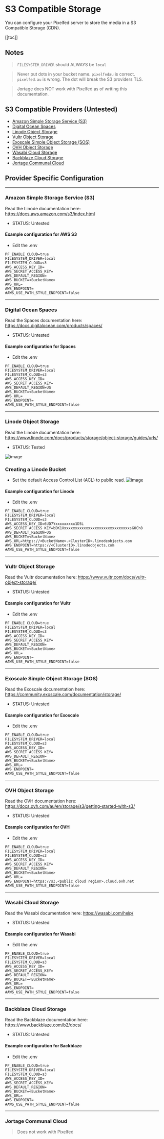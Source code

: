 # S3 Compatible Storage 

You can configure your Pixelfed server to store the media in a S3 Compatible Storage (CDN).

[[toc]]

## Notes
> `FILESYSTEM_DRIVER` should ALWAYS be `local`

> Never put dots in your bucket name. `pixelfedau` is correct. `pixelfed.au` is wrong. The dot will break the S3 providers TLS.

> Jortage does NOT work with Pixelfed as of writing this documentation.

## S3 Compatible Providers (Untested)
* [Amazon Simple Storage Service (S3)](https://aws.amazon.com/s3/)
* [Digital Ocean Spaces](https://www.digitalocean.com/products/spaces)
* [Linode Object Storage](https://www.linode.com/products/object-storage/)
* [Vultr Object Storage](https://www.vultr.com/products/object-storage/)
* [Exoscale Simple Object Storage (SOS)](https://www.exoscale.com/object-storage/)
* [OVH Object Storage](https://www.ovhcloud.com/en-au/public-cloud/object-storage/)
* [Wasabi Cloud Storage](https://wasabi.com/s3-compatible-cloud-storage/)
* [Backblaze Cloud Storage](https://www.backblaze.com/b2/cloud-storage.html)
* [Jortage Communal Cloud](https://jortage.com/)

## Provider Specific Configuration
----

### Amazon Simple Storage Service (S3)
Read the Linode documentation here: https://docs.aws.amazon.com/s3/index.html

* STATUS: Untested

#### Example configuration for AWS S3
* Edit the .env
```
PF_ENABLE_CLOUD=true
FILESYSTEM_DRIVER=local
FILESYSTEM_CLOUD=s3
AWS_ACCESS_KEY_ID=
AWS_SECRET_ACCESS_KEY=
AWS_DEFAULT_REGION=
AWS_BUCKET=<BucketName>
AWS_URL=
AWS_ENDPOINT=
#AWS_USE_PATH_STYLE_ENDPOINT=false
```

----

### Digital Ocean Spaces
Read the Spaces documentation here: https://docs.digitalocean.com/products/spaces/

* STATUS: Untested

#### Example configuration for Spaces
* Edit the .env
```
PF_ENABLE_CLOUD=true
FILESYSTEM_DRIVER=local
FILESYSTEM_CLOUD=s3
AWS_ACCESS_KEY_ID=
AWS_SECRET_ACCESS_KEY=
AWS_DEFAULT_REGION=US
AWS_BUCKET=<BucketName>
AWS_URL=
AWS_ENDPOINT=
#AWS_USE_PATH_STYLE_ENDPOINT=false
```

----

### Linode Object Storage
Read the Linode documentation here: https://www.linode.com/docs/products/storage/object-storage/guides/urls/

* STATUS: Tested

![image](https://user-images.githubusercontent.com/17537000/172040619-e4df59e7-bc3e-4aaf-adb4-9e1595d76be4.png)

### Creating a Linode Bucket
* Set the default Access Control List (ACL) to public read.
![image](https://user-images.githubusercontent.com/17537000/172041581-6e3b80bd-7c7b-4d39-87fa-208f8d5505a4.png)


#### Example configuration for Linode
* Edit the .env
```
PF_ENABLE_CLOUD=true
FILESYSTEM_DRIVER=local
FILESYSTEM_CLOUD=s3
AWS_ACCESS_KEY_ID=6UD7Yxxxxxxxxx1D5L
AWS_SECRET_ACCESS_KEY=bDK1XxxxxxxxxxxxxxxxxxxxxxxxxxxxxxxsGOCh8
AWS_DEFAULT_REGION=US
AWS_BUCKET=<BucketName>
AWS_URL=https://<BucketName>.<ClusterID>.linodeobjects.com
AWS_ENDPOINT=https://<ClusterID>.linodeobjects.com
#AWS_USE_PATH_STYLE_ENDPOINT=false
```

----

### Vultr Object Storage
Read the Vultr documentation here: https://www.vultr.com/docs/vultr-object-storage/

* STATUS: Untested

#### Example configuration for Vultr
* Edit the .env
```
PF_ENABLE_CLOUD=true
FILESYSTEM_DRIVER=local
FILESYSTEM_CLOUD=s3
AWS_ACCESS_KEY_ID=
AWS_SECRET_ACCESS_KEY=
AWS_DEFAULT_REGION=
AWS_BUCKET=<BucketName>
AWS_URL=
AWS_ENDPOINT=
#AWS_USE_PATH_STYLE_ENDPOINT=false
```

----

### Exoscale Simple Object Storage (SOS)
Read the Exoscale documentation here: https://community.exoscale.com/documentation/storage/

* STATUS: Untested

#### Example configuration for Exoscale
* Edit the .env
```
PF_ENABLE_CLOUD=true
FILESYSTEM_DRIVER=local
FILESYSTEM_CLOUD=s3
AWS_ACCESS_KEY_ID=
AWS_SECRET_ACCESS_KEY=
AWS_DEFAULT_REGION=
AWS_BUCKET=<BucketName>
AWS_URL=
AWS_ENDPOINT=
#AWS_USE_PATH_STYLE_ENDPOINT=false
```

----

### OVH Object Storage
Read the OVH documentation here: https://docs.ovh.com/au/en/storage/s3/getting-started-with-s3/

* STATUS: Untested

#### Example configuration for OVH
* Edit the .env
```
PF_ENABLE_CLOUD=true
FILESYSTEM_DRIVER=local
FILESYSTEM_CLOUD=s3
AWS_ACCESS_KEY_ID=
AWS_SECRET_ACCESS_KEY=
AWS_DEFAULT_REGION=
AWS_BUCKET=<BucketName>
AWS_URL=
AWS_ENDPOINT=https://s3.<public cloud region>.cloud.ovh.net
#AWS_USE_PATH_STYLE_ENDPOINT=false
```

----

### Wasabi Cloud Storage
Read the Wasabi documentation here: https://wasabi.com/help/

* STATUS: Untested

#### Example configuration for Wasabi
* Edit the .env
```
PF_ENABLE_CLOUD=true
FILESYSTEM_DRIVER=local
FILESYSTEM_CLOUD=s3
AWS_ACCESS_KEY_ID=
AWS_SECRET_ACCESS_KEY=
AWS_DEFAULT_REGION=
AWS_BUCKET=<BucketName>
AWS_URL=
AWS_ENDPOINT=
#AWS_USE_PATH_STYLE_ENDPOINT=false
```

----

### Backblaze Cloud Storage
Read the Backblaze documentation here: https://www.backblaze.com/b2/docs/

* STATUS: Untested

#### Example configuration for Backblaze
* Edit the .env
```
PF_ENABLE_CLOUD=true
FILESYSTEM_DRIVER=local
FILESYSTEM_CLOUD=s3
AWS_ACCESS_KEY_ID=
AWS_SECRET_ACCESS_KEY=
AWS_DEFAULT_REGION=
AWS_BUCKET=<BucketName>
AWS_URL=
AWS_ENDPOINT=
#AWS_USE_PATH_STYLE_ENDPOINT=false
```

----

### Jortage Communal Cloud
> Does not work with Pixelfed
